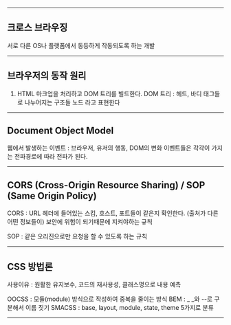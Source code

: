 -----------------------------------------------------------------------------------

## 크로스 브라우징
서로 다른 OS나 플랫폼에서 동등하게 작동되도록 하는 개발

-----------------------------------------------------------------------------------

## 브라우저의 동작 원리
1. HTML 마크업을 처리하고 DOM 트리를 빌드한다.
DOM 트리 : 헤드, 바디 태그들로 나누어지는 구조들
노드 라고 표현한다

-----------------------------------------------------------------------------------

## Document Object Model

웹에서 발생하는 이벤트 : 브라우저, 유저의 행동, DOM의 변화
이벤트들은 각각이 가지는 전파경로에 따라 전파가 된다.


-----------------------------------------------------------------------------------

## CORS (Cross-Origin Resource Sharing) / SOP (Same Origin Policy)

CORS : URL 헤더에 들어있는 스킴, 호스트, 포트들이 같은지 확인한다. (출처가 다른 어떤 정보들이) 
보안에 위험이 되기때문에 지켜야하는 규칙

SOP : 같은 오리진으로만 요청을 할 수 있도록 하는 규칙


-----------------------------------------------------------------------------------
## CSS 방법론

사용이유 : 원활한 유지보수, 코드의 재사용성, 클래스명으로 내용 예측

OOCSS : 모듈(module) 방식으로 작성하여 중복을 줄이는 방식
BEM :  _ _와 --로 구분해서 이름 짓기
SMACSS : base, layout, module, state, theme 5가지로 분류

-----------------------------------------------------------------------------------

